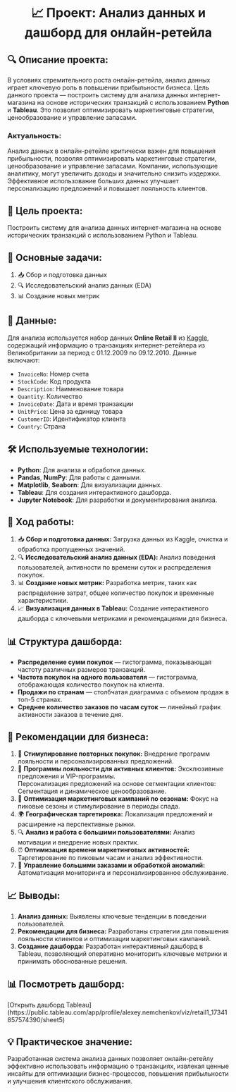<h1 style="text-align: center;">📈 Проект: Анализ данных и дашборд для онлайн-ретейла</h1>

<h2>🔍 Описание проекта:</h2>
<p>
    В условиях стремительного роста онлайн-ретейла, анализ данных играет ключевую роль в повышении прибыльности бизнеса. 
    Цель данного проекта — построить систему для анализа данных интернет-магазина на основе исторических транзакций с использованием 
    <strong>Python</strong> и <strong>Tableau</strong>. Это позволит оптимизировать маркетинговые стратегии, ценообразование и управление запасами.
</p>

<h3>Актуальность:</h3>
<p>
    Анализ данных в онлайн-ретейле критически важен для повышения прибыльности, позволяя оптимизировать маркетинговые стратегии, 
    ценообразование и управление запасами. Компании, использующие аналитику, могут увеличить доходы и значительно снизить 
    издержки. Эффективное использование больших данных улучшает персонализацию предложений и повышает лояльность клиентов.
</p>

<h2>🎯 Цель проекта:</h2>
<p>
    Построить систему для анализа данных интернет-магазина на основе исторических транзакций с использованием Python и Tableau.
</p>

<h2>📝 Основные задачи:</h2>
<ol>
    <li>📥 Сбор и подготовка данных</li>
    <li>🔍 Исследовательский анализ данных (EDA)</li>
    <li>📊 Создание новых метрик</li>
    <li📈 Визуализация данных в Tableau</li>
</ol>

<h2>📁 Данные:</h2>
<p>
    Для анализа используется набор данных <strong>Online Retail II</strong> из <a href="https://www.kaggle.com/datasets/lakshmi25npathi/online-retail-dataset">Kaggle</a>, содержащий информацию о транзакциях 
    интернет-ретейлера из Великобритании за период с 01.12.2009 по 09.12.2010. Данные включают:
</p>
<ul>
    <li><code>InvoiceNo</code>: Номер счета</li>
    <li><code>StockCode</code>: Код продукта</li>
    <li><code>Description</code>: Наименование товара</li>
    <li><code>Quantity</code>: Количество</li>
    <li><code>InvoiceDate</code>: Дата и время транзакции</li>
    <li><code>UnitPrice</code>: Цена за единицу товара</li>
    <li><code>CustomerID</code>: Идентификатор клиента</li>
    <li><code>Country</code>: Страна</li>
</ul>

<h2>🛠️ Используемые технологии:</h2>
<ul>
    <li><strong>Python</strong>: Для анализа и обработки данных.</li>
    <li><strong>Pandas</strong>, <strong>NumPy</strong>: Для работы с данными.</li>
    <li><strong>Matplotlib</strong>, <strong>Seaborn</strong>: Для визуализации данных.</li>
    <li><strong>Tableau</strong>: Для создания интерактивного дашборда.</li>
    <li><strong>Jupyter Notebook</strong>: Для разработки и документирования анализа.</li>
</ul>

<h2>🚀 Ход работы:</h2>
<ol>
    <li>📥 <strong>Сбор и подготовка данных:</strong> Загрузка данных из Kaggle, очистка и обработка пропущенных значений.</li>
    <li>🔍 <strong>Исследовательский анализ данных (EDA):</strong> Анализ поведения пользователей, активности по времени суток и распределения покупок.</li>
    <li>📊 <strong>Создание новых метрик:</strong> Разработка метрик, таких как распределение затрат, общее количество покупок и временные характеристики.</li>
    <li>📈 <strong>Визуализация данных в Tableau:</strong> Создание интерактивного дашборда с ключевыми метриками и рекомендациями для бизнеса.</li>
</ol>

<h2>📊 Структура дашборда:</h2>
<ul>
    <li><strong>Распределение сумм покупок</strong> — гистограмма, показывающая частоту различных размеров транзакций.</li>
    <li><strong>Частота покупок на одного пользователя</strong> — гистограмма, отображающая количество покупок на клиента.</li>
    <li><strong>Продажи по странам</strong> — столбчатая диаграмма с объемом продаж в топ-5 странах.</li>
    <li><strong>Среднее количество заказов по часам суток</strong> — линейный график активности заказов в течение дня.</li>
</ul>

<h2>🔧 Рекомендации для бизнеса:</h2>
<ol>
    <li>🎁 <strong>Стимулирование повторных покупок:</strong> Внедрение программ лояльности и персонализированных предложений.</li>
    <li>🏅 <strong>Программы лояльности для активных клиентов:</strong> Эксклюзивные предложения и VIP-программы.</li>
    <li🛒 <strong>Персонализация предложений на основе сегментации клиентов:</strong> Сегментация и динамическое ценообразование.</li>
    <li>📅 <strong>Оптимизация маркетинговых кампаний по сезонам:</strong> Фокус на пиковые сезоны и стимулирование в периоды спада.</li>
    <li>🌍 <strong>Географическая таргетировка:</strong> Локализация предложений и расширение на перспективные рынки.</li>
    <li>🔍 <strong>Анализ и работа с большими пользователями:</strong> Анализ мотивации и внедрение новых практик.</li>
    <li>⏰ <strong>Оптимизация времени маркетинговых активностей:</strong> Таргетирование по пиковым часам и анализ эффективности.</li>
    <li>💼 <strong>Управление большими заказами и обработкой аномалий:</strong> Автоматизация мониторинга и персонализированное обслуживание.</li>
</ol>

<h2>📈 Выводы:</h2>
<ol>
    <li><strong>Анализ данных:</strong> Выявлены ключевые тенденции в поведении пользователей.</li>
    <li><strong>Рекомендации для бизнеса:</strong> Разработаны стратегии для повышения лояльности клиентов и оптимизации маркетинговых кампаний.</li>
    <li><strong>Создание дашборда:</strong> Разработан интерактивный дашборд в Tableau, позволяющий оперативно мониторить ключевые метрики и принимать обоснованные решения.</li>
</ol>

<h2>📊 Посмотреть дашборд:</h2>
[Открыть дашборд Tableau](https://public.tableau.com/app/profile/alexey.nemchenkov/viz/retail1_17341857574390/sheet5)

<h2>💡 Практическое значение:</h2>
<p>
    Разработанная система анализа данных позволяет онлайн-ретейлу эффективно использовать информацию о транзакциях, извлекая 
    ценные инсайты для оптимизации бизнес-процессов, повышения прибыльности и улучшения клиентского обслуживания.
</p>
